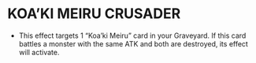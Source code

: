 
# KOA’KI MEIRU CRUSADER

*   This effect targets 1 “Koa’ki Meiru” card in your Graveyard. If this card battles a monster with the same ATK and both are destroyed, its effect will activate.

  